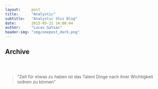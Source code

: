 ```yaml
---
layout:     post
title:      "Analystic"
subtitle:   "Analystic this Blog"
date:       2015-05-21 14:00:44
author:     "Lucas Gatsas"
header-img: "img/onepost_dark.png"
---
```

<h2 class="section-heading">Archive</h2>
<h2 class="section-heading"></h2>


<br>
<blockquote>
“Zeit für etwas zu haben ist das Talent Dinge nach ihrer Wichtigkeit ordnen zu können” 
</blockquote>

